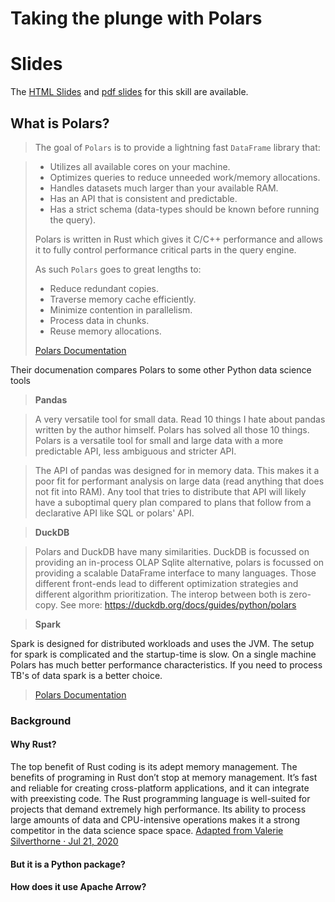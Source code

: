 # Taking the plunge with Polars

# Slides

The [HTML Slides](https://quickskilling.github.io/polars_guide/) and [pdf slides]() for this skill are available.

## What is Polars?

> The goal of `Polars` is to provide a lightning fast `DataFrame` library that:

> - Utilizes all available cores on your machine.
> - Optimizes queries to reduce unneeded work/memory allocations.
> - Handles datasets much larger than your available RAM.
> - Has an API that is consistent and predictable.
> - Has a strict schema (data-types should be known before running the query).
> 
> Polars is written in Rust which gives it C/C++ performance and allows it to fully control performance critical parts in the query engine.
> 
> As such `Polars` goes to great lengths to:
> 
> - Reduce redundant copies.
> - Traverse memory cache efficiently.
> - Minimize contention in parallelism.
> - Process data in chunks.
> - Reuse memory allocations.
> 
> [Polars Documentation](https://pola-rs.github.io/polars-book/user-guide/)

Their documenation compares Polars to some other Python data science tools

> **Pandas**

> A very versatile tool for small data. Read 10 things I hate about pandas written by the author himself. Polars has solved all those 10 things. Polars is a versatile tool for small and large data with a more predictable API, less ambiguous and stricter API.

> The API of pandas was designed for in memory data. This makes it a poor fit for performant analysis on large data (read anything that does not fit into RAM). Any tool that tries to distribute that API will likely have a suboptimal query plan compared to plans that follow from a declarative API like SQL or polars' API.

> **DuckDB**

> Polars and DuckDB have many similarities. DuckDB is focussed on providing an in-process OLAP Sqlite alternative, polars is focussed on providing a scalable DataFrame interface to many languages. Those different front-ends lead to different optimization strategies and different algorithm prioritization. The interop between both is zero-copy. See more: https://duckdb.org/docs/guides/python/polars

> **Spark**

Spark is designed for distributed workloads and uses the JVM. The setup for spark is complicated and the startup-time is slow. On a single machine Polars has much better performance characteristics. If you need to process TB's of data spark is a better choice.

> [Polars Documentation](https://pola-rs.github.io/polars-book/user-guide/)


### Background

#### Why Rust?

The top benefit of Rust coding is its adept memory management. The benefits of programing in Rust don’t stop at memory management. It’s fast and reliable for creating cross-platform applications, and it can integrate with preexisting code. The Rust programming language is well-suited for projects that demand extremely high performance. Its ability to process large amounts of data and CPU-intensive operations makes it a strong competitor in the data science space space. [Adapted from Valerie Silverthorne ·
Jul 21, 2020](https://about.gitlab.com/blog/2020/07/21/rust-programming-language/)


#### But it is a Python package?



#### How does it use Apache Arrow?

